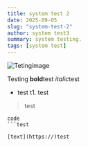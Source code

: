 ```yaml
---
title: system test 2
date: 2025-09-05
slug: "system-test-2"
author: system test3
summary: system testing.
tags: [system test]
---
```

![Tetingimage](blob:https://djanej.github.io/e5209bb5-6f7b-4d77-a6de-60aab9fecfc7)

Testing
**bold**test
*italic*test
- test
t1. test
> test
```
code
```test

[text](https://)test
